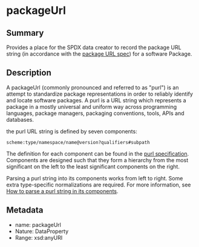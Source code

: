 <!-- Automatically generated by spec-parser v2.0.0 on 2024-01-08T22:20:56.273795+00:00 -->
<!-- SPDX-License-Identifier: Community-Spec-1.0 -->

# packageUrl

## Summary

Provides a place for the SPDX data creator to record the package URL string (in accordance with the [package URL spec](https://github.com/package-url/purl-spec/blob/master/PURL-SPECIFICATION.rst)) for a software Package.


## Description

A packageUrl (commonly pronounced and referred to as "purl") is an attempt to standardize package representations in order to reliably identify and locate software packages. A purl is a URL string which represents a package in a mostly universal and uniform way across programming languages, package managers, packaging conventions, tools, APIs and databases.

the purl URL string is defined by seven components:
```
scheme:type/namespace/name@version?qualifiers#subpath
```

The definition for each component can be found in the [purl specification](https://github.com/package-url/purl-spec/blob/master/PURL-SPECIFICATION.rst). Components are designed such that they form a hierarchy from the most significant on the left to the least significant components on the right. 

Parsing a purl string into its components works from left to right. Some extra type-specific normalizations are required. For more information, see [How to parse a purl string in its components](https://github.com/package-url/purl-spec/blob/master/PURL-SPECIFICATION.rst#how-to-parse-a-purl-string-in-its-components).


## Metadata

- name: packageUrl
- Nature: DataProperty
- Range: xsd:anyURI




